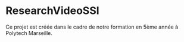 # ResearchVideoSSI
Ce projet est créée dans le cadre de notre formation en 5ème année à Polytech Marseille. 
